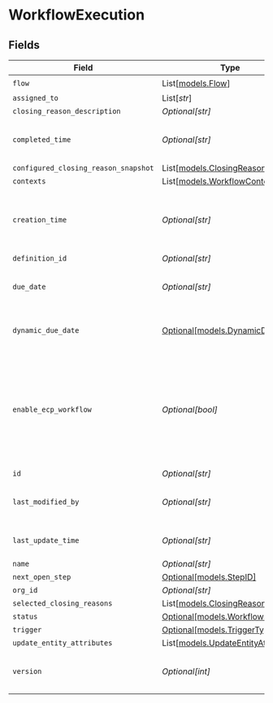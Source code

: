 # WorkflowExecution


## Fields

| Field                                                                                             | Type                                                                                              | Required                                                                                          | Description                                                                                       |
| ------------------------------------------------------------------------------------------------- | ------------------------------------------------------------------------------------------------- | ------------------------------------------------------------------------------------------------- | ------------------------------------------------------------------------------------------------- |
| `flow`                                                                                            | List[[models.Flow](../models/flow.md)]                                                            | :heavy_check_mark:                                                                                | N/A                                                                                               |
| `assigned_to`                                                                                     | List[*str*]                                                                                       | :heavy_minus_sign:                                                                                | N/A                                                                                               |
| `closing_reason_description`                                                                      | *Optional[str]*                                                                                   | :heavy_minus_sign:                                                                                | N/A                                                                                               |
| `completed_time`                                                                                  | *Optional[str]*                                                                                   | :heavy_minus_sign:                                                                                | Completed time of the workflow execution                                                          |
| `configured_closing_reason_snapshot`                                                              | List[[models.ClosingReason](../models/closingreason.md)]                                          | :heavy_minus_sign:                                                                                | N/A                                                                                               |
| `contexts`                                                                                        | List[[models.WorkflowContext](../models/workflowcontext.md)]                                      | :heavy_minus_sign:                                                                                | N/A                                                                                               |
| `creation_time`                                                                                   | *Optional[str]*                                                                                   | :heavy_minus_sign:                                                                                | Creation timestamp which will double as started time as well                                      |
| `definition_id`                                                                                   | *Optional[str]*                                                                                   | :heavy_minus_sign:                                                                                | N/A                                                                                               |
| `due_date`                                                                                        | *Optional[str]*                                                                                   | :heavy_minus_sign:                                                                                | Due date for finishing the workflow                                                               |
| `dynamic_due_date`                                                                                | [Optional[models.DynamicDueDate]](../models/dynamicduedate.md)                                    | :heavy_minus_sign:                                                                                | set a Duedate for a step then a specific                                                          |
| `enable_ecp_workflow`                                                                             | *Optional[bool]*                                                                                  | :heavy_minus_sign:                                                                                | Indicates whether this workflow is available for End Customer Portal or not. By default it's not. |
| `id`                                                                                              | *Optional[str]*                                                                                   | :heavy_minus_sign:                                                                                | N/A                                                                                               |
| `last_modified_by`                                                                                | *Optional[str]*                                                                                   | :heavy_minus_sign:                                                                                | Id of the user who closed workflow                                                                |
| `last_update_time`                                                                                | *Optional[str]*                                                                                   | :heavy_minus_sign:                                                                                | Last Update timestamp                                                                             |
| `name`                                                                                            | *Optional[str]*                                                                                   | :heavy_minus_sign:                                                                                | N/A                                                                                               |
| `next_open_step`                                                                                  | [Optional[models.StepID]](../models/stepid.md)                                                    | :heavy_minus_sign:                                                                                | N/A                                                                                               |
| `org_id`                                                                                          | *Optional[str]*                                                                                   | :heavy_minus_sign:                                                                                | N/A                                                                                               |
| `selected_closing_reasons`                                                                        | List[[models.ClosingReason](../models/closingreason.md)]                                          | :heavy_minus_sign:                                                                                | N/A                                                                                               |
| `status`                                                                                          | [Optional[models.WorkflowStatus]](../models/workflowstatus.md)                                    | :heavy_minus_sign:                                                                                | N/A                                                                                               |
| `trigger`                                                                                         | [Optional[models.TriggerType]](../models/triggertype.md)                                          | :heavy_minus_sign:                                                                                | N/A                                                                                               |
| `update_entity_attributes`                                                                        | List[[models.UpdateEntityAttributes](../models/updateentityattributes.md)]                        | :heavy_minus_sign:                                                                                | N/A                                                                                               |
| `version`                                                                                         | *Optional[int]*                                                                                   | :heavy_minus_sign:                                                                                | Version of the workflow execution                                                                 |